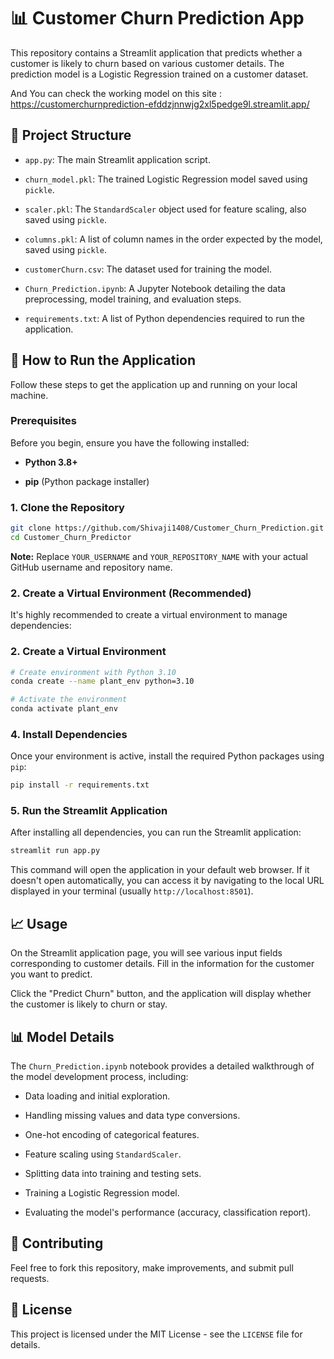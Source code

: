 # 📊 Customer Churn Prediction App

This repository contains a Streamlit application that predicts whether a customer is likely to churn based on various customer details. The prediction model is a Logistic Regression trained on a customer dataset.

And You can check the working model on this site : https://customerchurnprediction-efddzjnnwjg2xl5pedge9l.streamlit.app/

## 📁 Project Structure

* `app.py`: The main Streamlit application script.

* `churn_model.pkl`: The trained Logistic Regression model saved using `pickle`.

* `scaler.pkl`: The `StandardScaler` object used for feature scaling, also saved using `pickle`.

* `columns.pkl`: A list of column names in the order expected by the model, saved using `pickle`.

* `customerChurn.csv`: The dataset used for training the model.

* `Churn_Prediction.ipynb`: A Jupyter Notebook detailing the data preprocessing, model training, and evaluation steps.

* `requirements.txt`: A list of Python dependencies required to run the application.

## 🚀 How to Run the Application

Follow these steps to get the application up and running on your local machine.

### Prerequisites

Before you begin, ensure you have the following installed:

* **Python 3.8+**

* **pip** (Python package installer)

### 1. Clone the Repository

```bash
git clone https://github.com/Shivaji1408/Customer_Churn_Prediction.git
cd Customer_Churn_Predictor
```

**Note:** Replace `YOUR_USERNAME` and `YOUR_REPOSITORY_NAME` with your actual GitHub username and repository name.

### 2. Create a Virtual Environment (Recommended)

It's highly recommended to create a virtual environment to manage dependencies:

### 2. Create a Virtual Environment

```bash
# Create environment with Python 3.10
conda create --name plant_env python=3.10

# Activate the environment
conda activate plant_env
```

### 4. Install Dependencies

Once your environment is active, install the required Python packages using `pip`:

```bash
pip install -r requirements.txt
```

### 5. Run the Streamlit Application

After installing all dependencies, you can run the Streamlit application:

```bash
streamlit run app.py
```

This command will open the application in your default web browser. If it doesn't open automatically, you can access it by navigating to the local URL displayed in your terminal (usually `http://localhost:8501`).

## 📈 Usage

On the Streamlit application page, you will see various input fields corresponding to customer details. Fill in the information for the customer you want to predict.

Click the "Predict Churn" button, and the application will display whether the customer is likely to churn or stay.

## 📊 Model Details

The `Churn_Prediction.ipynb` notebook provides a detailed walkthrough of the model development process, including:

* Data loading and initial exploration.

* Handling missing values and data type conversions.

* One-hot encoding of categorical features.

* Feature scaling using `StandardScaler`.

* Splitting data into training and testing sets.

* Training a Logistic Regression model.

* Evaluating the model's performance (accuracy, classification report).

## 🤝 Contributing

Feel free to fork this repository, make improvements, and submit pull requests.

## 📄 License

This project is licensed under the MIT License - see the `LICENSE` file for details.
